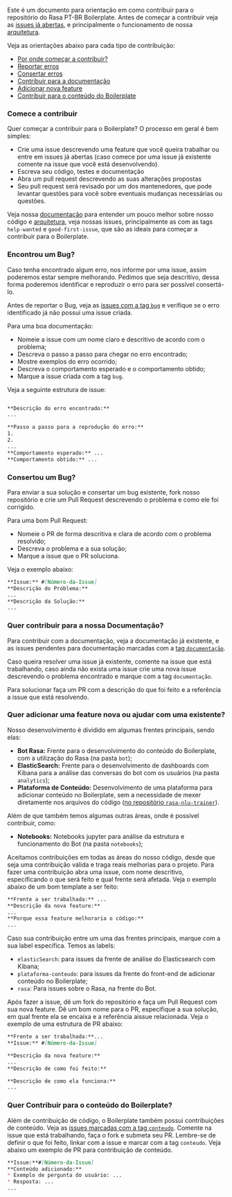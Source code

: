 Este é um documento para orientação em como contribuir para o repositório do Rasa PT-BR Boilerplate. Antes de começar a contribuir veja as [issues já abertas](http://github.com/lappis-unb/rasa-ptbr-boilerplate/issues), e principalmente o funcionamento de nossa [arquitetura](https://github.com/lappis-unb/rasa-ptbr-boilerplate/blob/master/README.md).

Veja as orientações abaixo para cada tipo de contribuição:
* [Por onde começar a contribuir?](#comece-a-contribuir)
* [Reportar erros](#encontrou-um-bug)
* [Consertar erros](#concertou-um-bug)
* [Contribuir para a documentação](#quer-contribuir-para-a-nossa-documentação)
* [Adicionar nova feature](#quer-adicionar-uma-feature-nova-ou-ajudar-com-uma-existente)
* [Contribuir para o conteúdo do Boilerplate](#quer-contribuir-para-o-conteúdo-do-boilerplate)

### Comece a contribuir
Quer começar a contribuir para o Boilerplate? O processo em geral é bem simples:

- Crie uma issue descrevendo uma feature  que você queira trabalhar ou entre em issues já abertas (caso comece por uma issue já existente comente na issue que você está desenvolvendo).
- Escreva seu código, testes e documentação
- Abra um pull request descrevendo as suas alterações propostas
- Seu pull request será revisado por um dos mantenedores, que pode levantar questões para você sobre eventuais mudanças necessárias ou questões.

Veja nossa [documentação](https://github.com/lappis-unb/rasa-ptbr-boilerplate/tree/master/docs) para entender um pouco melhor sobre nosso código e [arquitetura](https://github.com/lappis-unb/rasa-ptbr-boilerplate/blob/master/README.md), veja nossas issues, principalmente as com as tags `help-wanted` e `good-first-issue`, que são as ideais para começar a contribuir para o Boilerplate.


### Encontrou um Bug?
Caso tenha encontrado algum erro, nos informe por uma issue, assim poderemos estar sempre melhorando. Pedimos que seja descritivo, dessa forma poderemos identificar e reproduzir o erro para ser possível consertá-lo.

Antes de reportar o Bug, veja as [issues com a tag `bug`](https://github.com/lappis-unb/rasa-ptbr-boilerplate/labels/bug) e verifique se o erro identificado já não possui uma issue criada.

Para uma boa documentação:
* Nomeie a issue com um nome claro e descritivo de acordo com o problema;
* Descreva o passo a passo para chegar no erro encontrado;
* Mostre exemplos do erro ocorrido;
* Descreva o comportamento esperado e o comportamento obtido;
* Marque a issue criada com a tag `bug`.

Veja a seguinte estrutura de issue:

``` markdown

**Descrição do erro encontrado:**
...

**Passo a passo para a reprodução do erro:**
1.
2.
...
**Comportamento esperado:** ...
**Comportamento obtido:** ...
```

### Consertou um Bug?
Para enviar a sua solução e consertar um bug existente, fork nosso repositório e crie um Pull Request descrevendo o problema e como ele foi corrigido.

Para uma bom Pull Request:
* Nomeie o PR de forma descritiva e clara de acordo com o problema resolvido;
* Descreva o problema e a sua solução;
* Marque a issue que o PR soluciona.

Veja o exemplo abaixo:

``` markdown
**Issue:** #[Número-da-Issue]
**Descrição do Problema:**
...
**Descrição da Solução:**
...
```

### Quer contribuir para a nossa Documentação?
Para contribuir com a documentação, veja a documentação já existente, e as issues pendentes para documentação marcadas com a [tag `documentação`](https://github.com/lappis-unb/rasa-ptbr-boilerplate/labels/documentação).

Caso queira resolver uma issue já existente, comente na issue que está trabalhando, caso ainda não exista uma issue crie uma nova issue descrevendo o problema encontrado e marque com a tag `documentação`.

Para solucionar faça um PR com a descrição do que foi feito e a referência a issue que está resolvendo.

### Quer adicionar uma feature nova ou ajudar com uma existente?

Nosso desenvolvimento é dividido em algumas frentes principais, sendo elas:
* **Bot Rasa:** Frente para o desenvolvimento do conteúdo do Boilerplate, com a utilização do Rasa (na pasta `bot`);
* **ElasticSearch:** Frente para o desenvolvimento de dashboards com Kibana para a análise das conversas do bot com os usuários (na pasta `analytics`);
* **Plataforma de Conteúdo:** Desenvolvimento de uma plataforma para adicionar conteúdo no Boilerplate, sem a necessidade de mexer diretamente nos arquivos do código ([no repositório `rasa-nlu-trainer`](https://github.com/lappis-unb/rasa-nlu-trainer)).

Além de que também temos algumas outras áreas, onde é possível contribuir, como:
* **Notebooks:** Notebooks jupyter para análise da estrutura e funcionamento do Bot (na pasta `notebooks`);

Aceitamos contribuições em todas as áreas do nosso código, desde que seja uma contribuição válida e traga reais melhorias para o projeto. Para fazer uma contribuição abra uma issue, com nome descritivo, especificando o que será feito e qual frente será afetada. Veja o exemplo abaixo de um bom template a ser feito:

``` markdown
**Frente a ser trabalhada:** ...
**Descrição da nova feature:**
...
**Porque essa feature melhoraria o código:**
...
```
Caso sua contribuição entre um uma das frentes principais, marque com a sua label específica. Temos as labels:
* `elasticSearch`: para issues da frente de análise do Elasticsearch com Kibana;
* `plataforma-conteudo`: para issues da frente do front-end de adicionar conteúdo no Boilerplate;
* `rasa`: Para issues sobre o Rasa, na frente do Bot.

Após fazer a issue, dê um fork do repositório e faça um Pull Request com sua nova feature. Dê um bom nome para o PR, especifique a sua solução, em qual frente ela se encaixa e a referência aissue relacionada. Veja o exemplo de uma estrutura de PR abaixo:

``` markdown
**Frente a ser trabalhada:**...
**Issue:** #[Número-da-Issue]

**Descrição da nova feature:**
...
**Descrição de como foi feito:**

**Descrição de como ela funciona:**
...
```

### Quer Contribuir para o conteúdo do Boilerplate?
Além de contribuição de código, o Boilerplate também possui contribuições de conteúdo. Veja as [issues marcadas com a tag `conteudo`](https://github.com/lappis-unb/rasa-ptbr-boilerplate/labels/conteudo). Comente na issue que está trabalhando, faça o fork e submeta seu PR. Lembre-se de  definir o que foi feito, linkar com a issue e marcar com a tag `conteudo`. Veja abaixo um exemplo de PR para contribuição de conteúdo.

``` markdown
**Issue:**#[Número-da-Issue]
**Conteúdo adicionado:**
* Exemplo de pergunta do usuário: ...
* Resposta: ...
...

```
